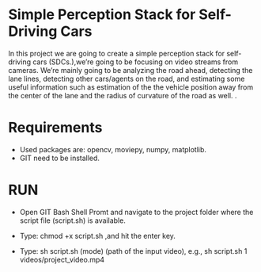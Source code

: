 
# Simple Perception Stack for Self-Driving Cars

In this project we are going to create a simple perception stack for self-driving cars (SDCs.),we’re going to be focusing on video streams from cameras. We’re mainly going to be analyzing the road ahead, detecting the lane lines, detecting other 
cars/agents on the road, and estimating some useful information such as estimation of the the vehicle position away from the center of the 
lane and the radius of curvature of the road as well.
.


# Requirements 
- Used packages are: opencv, moviepy, numpy, matplotlib.
- GIT need to be installed.

# RUN
- Open GIT Bash Shell Promt and navigate to the project folder where the script file (script.sh) is available.

- Type: chmod +x script.sh ,and hit the enter key.
- Type: sh script.sh (mode) (path of the input video), e.g., sh script.sh 1 videos/project_video.mp4